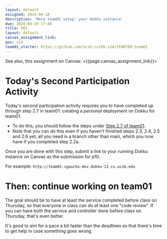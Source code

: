 ```yaml
---
layout: default
assigned: 2024-04-18
description: 'More team01 setup: your dokku instance'
due: 2024-04-19 17:00
title: h01
layout: default
canvas_assignment_link: 
qxx: s24
team01_starter: https://github.com/ucsb-cs156-s24/STARTER-team01
---
```


See also, this assignment on Canvas: <{{page.canvas_assignment_link}}>

# Today's Second Participation Activity

Today's second participation activity requires you to have completed up through step 2.7 in team01: creating a *personal* deployment on Dokku for team01.

- To do this, you should follow the steps under [Step 2.7 of team01](https://ucsb-cs156.github.io/w24/lab/team01.html#step-27-deploy-your-branch-to-a-dev-deployment).
- Note that you can do this even if you haven't finished steps 2.3, 2.4, 2.5 and 2.6 yet; all you need is a branch other than main, which you now have
  if you completed step 2.2a.

Once you are done with this step, submit a link to your running Dokku instance on Canvas as the submission for p10.

For example: `http://team01-cgaucho-dev.dokku-13.cs.ucsb.edu`

# Then: continue working on team01

The goal should be to have at least the service completed before class on Thursday, so that everyone in class can do at least one "code review".
If you can have both the service and controller done before class on Thursday, that's even better.

It's good to aim for a pace a bit faster than the deadlines so that there's time to get help in case something goes wrong.

